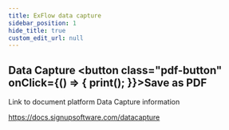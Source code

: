 ```yaml
---
title: ExFlow data capture  
sidebar_position: 1
hide_title: true
custom_edit_url: null
---
```

## Data Capture <button class="pdf-button" onClick={() => { print(); }}>Save as PDF</button>

Link to document platform Data Capture information

https://docs.signupsoftware.com/datacapture